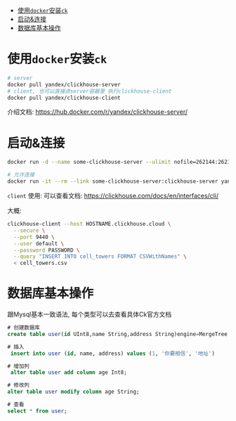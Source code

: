 - [使用`docker`安装`ck`](#使用docker安装ck)
- [启动\&连接](#启动连接)
- [数据库基本操作](#数据库基本操作)

# 使用`docker`安装`ck`
```bash
# server
docker pull yandex/clickhouse-server
# client, 也可以直接进server容器里 执行clickhouse-client
docker pull yandex/clickhouse-client
```

介绍文档: https://hub.docker.com/r/yandex/clickhouse-server/

# 启动&连接
```bash
docker run -d --name some-clickhouse-server --ulimit nofile=262144:262144 yandex/clickhouse-server

# 允许连接
docker run -it --rm --link some-clickhouse-server:clickhouse-server yandex/clickhouse-client --host clickhouse-server
```
`client` 使用: 可以查看文档: https://clickhouse.com/docs/en/interfaces/cli/

大概:
```bash
clickhouse-client --host HOSTNAME.clickhouse.cloud \
  --secure \
  --port 9440 \
  --user default \
  --password PASSWORD \
  --query "INSERT INTO cell_towers FORMAT CSVWithNames" \
  < cell_towers.csv
```

# 数据库基本操作
跟Mysql基本一致语法, 每个类型可以去查看具体Ck官方文档

```sql
# 创建数据库
create table user(id UInt8,name String,address String)engine=MergeTree order by id

# 插入
 insert into user (id, name, address) values (1, '你要相信', '地址')

# 增加列
 alter table user add column age Int8;

# 修改列
alter table user modify column age String;

# 查看
select * from user;
```